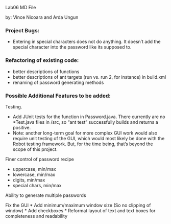 Lab06 MD File

by: Vince Nicoara and Arda Ungun

### Project Bugs:
* Entering in special characters does not do anything. It doesn’t add the special character into the password like its supposed to.

### Refactoring of existing code:
* better descriptions of functions
* better descriptions of ant targets (run vs. run 2, for instance) in build.xml
* renaming of password generating methods

### Possible Additional Features to be added:
Testing. 
* Add JUnit tests for the function in Password.java. There currently are no *Test.java files in /src, so “ant test” successfully builds and returns a positive. 
* Note: another long-term goal for more complex GUI work would also require unit testing of the GUI, which would most likely be done with the Robot testing framework. But, for the time being, that’s beyond the scope of this project.

Finer control of password recipe
* uppercase, min/max
* lowercase, min/max
* digits, min/max
* special chars, min/max

Ability to generate multiple passwords

Fix the GUI
	* Add minimum/maximum window size (So no clipping of window)
	* Add checkboxes 
	* Reformat layout of text and text boxes for completeness and readability

